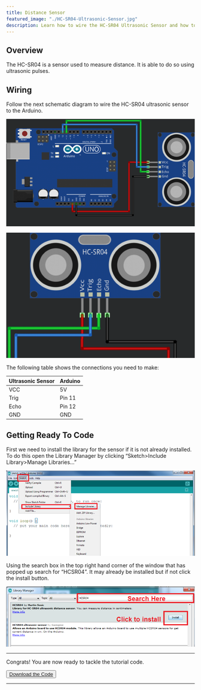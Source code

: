 ```yaml
---
title: Distance Sensor
featured_image: "./HC-SR04-Ultrasonic-Sensor.jpg"
description: Learn how to wire the HC-SR04 Ultrasonic Sensor and how to use it with Arduino.
---
```

## Overview
The HC-SR04 is a sensor used to measure distance. It is able to do so using ultrasonic pulses.

## Wiring
Follow the next schematic diagram to wire the HC-SR04 ultrasonic sensor to the Arduino.

![Wiring Diagram](./images/wiring-1.png)

![Close-up of the HC-SR04](./images/wiring-2.png)

The following table shows the connections you need to make:

| Ultrasonic Sensor | Arduino |
| ----------------- | ------- |
| VCC | 5V |
| Trig | Pin 11 |
| Echo | Pin 12 |
| GND | GND |

## Getting Ready To Code
First we need to install the library for the sensor if it is not already installed. To do this open the Library Manager by clicking “Sketch>Include Library>Manage Libraries…”

![Aruino Program](./images/screen-1.png)

Using the search box in the top right hand corner of the window that has popped up search for “HCSR04”. It may already be installed but if not click the install button.

![Arduino Library Manager](./images/screen-2.png)

***

Congrats! You are now ready to tackle the tutorial code.

<button class="mdc-button mdc-button--raised">
  <a href="./code/DistanceTutorial.ino" class="mdc-button__label">Download the Code</a>
</button>

***